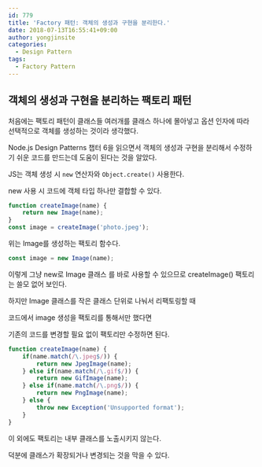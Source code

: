 ```yaml
---
id: 779
title: 'Factory 패턴: 객체의 생성과 구현을 분리한다.'
date: 2018-07-13T16:55:41+09:00
author: yongjinsite
categories:
  - Design Pattern
tags:
  - Factory Pattern
---
```


## 객체의 생성과 구현을 분리하는 팩토리 패턴


처음에는 팩토리 패턴이 클래스들 여러개를 클래스 하나에 몰아넣고 옵션 인자에 따라 선택적으로 객체를 생성하는 것이라 생각했다.

Node.js Design Patterns 챕터 6을 읽으면서 객체의 생성과 구현을 분리해서 수정하기 쉬운 코드를 만드는데 도움이 된다는 것을 알았다.


JS는 객체 생성 시 `new` 연산자와 `Object.create()` 사용한다.

new 사용 시 코드에 객체 타입 하나만 결합할 수 있다.

```javascript
function createImage(name) {
    return new Image(name);
}
const image = createImage('photo.jpeg');
```
위는 Image를 생성하는 팩토리 함수다.

```javascript
const image = new Image(name);
```

이렇게 그냥 new로 Image 클래스 를 바로 사용할 수 있으므로 createImage() 팩토리는 쓸모 없어 보인다.

하지만 Image 클래스를 작은 클래스 단위로 나눠서 리팩토링할 때

코드에서 image 생성을 팩토리를 통해서만 했다면

기존의 코드를 변경할 필요 없이 팩토리만 수정하면 된다.


```javascript
function createImage(name) {
    if(name.match(/\.jpeg$/)) {
        return new JpegImage(name);
    } else if(name.match(/\.gif$/)) {
        return new GifImage(name);
    } else if(name.match(/\.png$/)) {
        return new PngImage(name);
    } else {
        throw new Exception('Unsupported format');
    }
}
```

이 외에도 팩토리는 내부 클래스를 노출시키지 않는다.

덕분에 클래스가 확장되거나 변경되는 것을 막을 수 있다.
